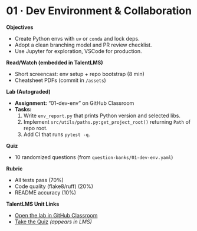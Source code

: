 # 01 · Dev Environment & Collaboration

**Objectives**
- Create Python envs with `uv` or `conda` and lock deps.
- Adopt a clean branching model and PR review checklist.
- Use Jupyter for exploration, VSCode for production.

**Read/Watch (embedded in TalentLMS)**
- Short screencast: env setup + repo bootstrap (8 min)
- Cheatsheet PDFs (commit in `/assets`)

**Lab (Autograded)**
- **Assignment:** “01-dev-env” on GitHub Classroom  
- **Tasks:**  
  1. Write `env_report.py` that prints Python version and selected libs.  
  2. Implement `src/utils/paths.py:get_project_root()` returning `Path` of repo root.  
  3. Add CI that runs `pytest -q`.

**Quiz**
- 10 randomized questions (from `question-banks/01-dev-env.yaml`)

**Rubric**
- All tests pass (70%)  
- Code quality (flake8/ruff) (20%)  
- README accuracy (10%)

**TalentLMS Unit Links**
- [Open the lab in GitHub Classroom](https://classroom.github.com/classrooms/228041275-levelup-economy-academy-ai-foundations-classroom-test)  
- [Take the Quiz](#) *(appears in LMS)*